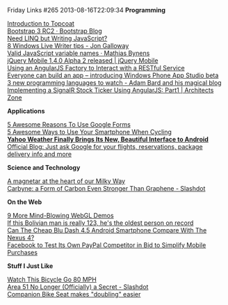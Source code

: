 Friday Links #265
2013-08-16T22:09:34
**Programming**

[Introduction to Topcoat](http://flippinawesome.org/2013/08/05/introduction-to-topcoat/)[  
Bootstrap 3 RC2 · Bootstrap Blog](http://blog.getbootstrap.com/2013/08/13/bootstrap-3-rc2/)  
[Need LINQ but Writing JavaScript?](http://wildermuth.com/2013/08/11/Need_LINQ_but_Writing_JavaScript)  
[8 Windows Live Writer tips - Jon Galloway](http://weblogs.asp.net/jgalloway/archive/2013/08/12/8-windows-live-writer-tips.aspx)  
[Valid JavaScript variable names · Mathias Bynens](http://mathiasbynens.be/notes/javascript-identifiers)  
[jQuery Mobile 1.4.0 Alpha 2 released | jQuery Mobile](http://jquerymobile.com/blog/2013/08/15/jquery-mobile-1-4-0-alpha-2-released/)  
[Using an AngularJS Factory to Interact with a RESTful Service](http://weblogs.asp.net/dwahlin/archive/2013/08/16/using-an-angularjs-factory-to-interact-with-a-restful-service.aspx)  
[Everyone can build an app – introducing Windows Phone App Studio beta](http://blogs.windows.com/windows_phone/b/wpdev/archive/2013/08/06/everyone-can-build-an-app-introducing-windows-phone-app-studio-beta.aspx)  
[3 new programming languages to watch - Adam Bard and his magical blog](http://adambard.com/blog/3-languages-to-watch/)  
[Implementing a SignalR Stock Ticker Using AngularJS: Part1 | Architects Zone](http://architects.dzone.com/articles/implementing-signalr-stock)

**Applications**

[5 Awesome Reasons To Use Google Forms](http://www.makeuseof.com/tag/5-awesome-reasons-to-use-google-forms/)  
[5 Awesome Ways to Use Your Smartphone When Cycling](http://www.makeuseof.com/tag/5-awesome-ways-to-use-your-smartphone-when-cycling/)  
[**Yahoo Weather Finally Brings Its New, Beautiful Interface to Android**](http://lifehacker.com/yahoo-weather-updates-with-more-weather-data-and-beauti-1149028927?utm_source=feedburner&utm_medium=feed&utm_campaign=Feed:%20lifehacker/full%20(Lifehacker))  
[Official Blog: Just ask Google for your flights, reservations, package delivery info and more](http://googleblog.blogspot.com/2013/08/just-ask-google-for-your-flights.html)

**Science and Technology**

[A magnetar at the heart of our Milky Way](http://www.sciencedaily.com/releases/2013/08/130814132319.htm)  
[Carbyne: a Form of Carbon Even Stronger Than Graphene - Slashdot](http://science.slashdot.org/story/13/08/16/2032225/carbyne-a-form-of-carbon-even-stronger-than-graphene)

**On the Web**

[9 More Mind-Blowing WebGL Demos](http://davidwalsh.name/webgl-demo)  
[If this Bolivian man is really 123, he's the oldest person on record](http://now.msn.com/carmelo-flores-laura-of-bolivia-may-be-oldest-person-ever)  
[Can The Cheap Blu Dash 4.5 Android Smartphone Compare With The Nexus 4?](http://www.makeuseof.com/tag/can-the-cheap-blu-dash-4-5-android-smartphone-compare-with-the-nexus-4/)  
[Facebook to Test Its Own PayPal Competitor in Bid to Simplify Mobile Purchases](http://allthingsd.com/20130815/facebook-testing-out-paypal-competitor-in-bid-to-simplify-mobile-commerce-purchases/)

**Stuff I Just Like**

[Watch This Bicycle Go 80 MPH](http://www.popsci.com/technology/article/2013-08/watch-bicycle-go-80-mph)  
[Area 51 No Longer (Officially) a Secret - Slashdot](http://yro.slashdot.org/story/13/08/16/129200/area-51-no-longer-officially-a-secret)  
[Companion Bike Seat makes "doubling" easier](http://www.gizmag.com/companion-bike-seat-doubling/28705/)
